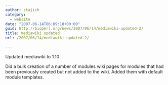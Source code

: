 ```yaml
---
author: stajich
category:
  - website
date: "2007-06-14T06:09:18+00:00"
guid: http://bioperl.org/news/2007/06/14/mediawiki-updated-2/
title: mediawiki updated
url: /2007/06/14/mediawiki-updated-2/

---
```

Updated mediawiki to 1.10

Did a bulk creation of a number of modules wiki pages for modules that had been previously created but not added to the wiki. Added them with default module templates.
